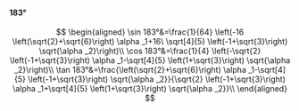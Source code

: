 #### 183°

$$
\begin{aligned}
\sin 183°&=\frac{1}{64} \left(-16 \left(\sqrt{2}+\sqrt{6}\right) \alpha _1+16\ \sqrt[4]{5} \left(-1+\sqrt{3}\right) \sqrt{\alpha _2}\right)\\
\cos 183°&=\frac{1}{4} \left(-\sqrt{2} \left(-1+\sqrt{3}\right) \alpha _1-\sqrt[4]{5} \left(1+\sqrt{3}\right) \sqrt{\alpha _2}\right)\\
\tan 183°&=\frac{\left(\sqrt{2}+\sqrt{6}\right) \alpha _1-\sqrt[4]{5} \left(-1+\sqrt{3}\right) \sqrt{\alpha _2}}{\sqrt{2} \left(-1+\sqrt{3}\right) \alpha _1+\sqrt[4]{5}
\left(1+\sqrt{3}\right) \sqrt{\alpha _2}}\\
\end{aligned}
$$

